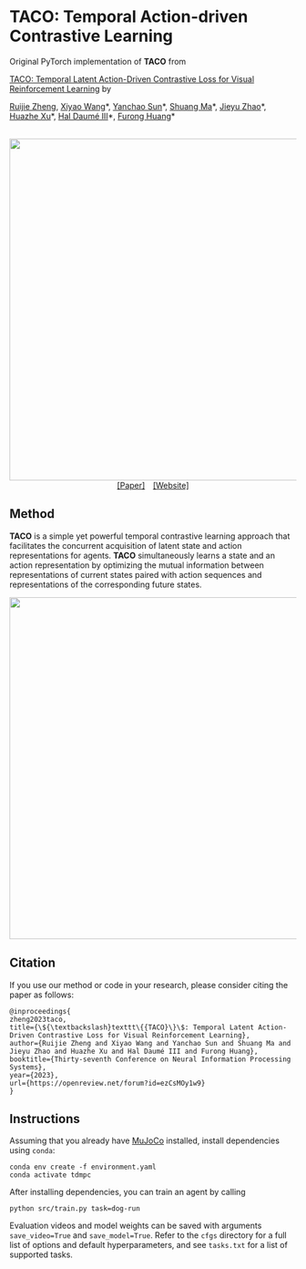# TACO: Temporal Action-driven Contrastive Learning

Original PyTorch implementation of **TACO** from

[TACO: Temporal Latent Action-Driven Contrastive Loss for Visual Reinforcement Learning](https://arxiv.org/abs/2203.04955) by

[Ruijie Zheng](https://ruijiezheng.com), [Xiyao Wang](https://si0wang.github.io)\*, [Yanchao Sun](https://ycsun2017.github.io)\*, [Shuang Ma](https://www.shuangma.me)\*, [Jieyu Zhao](https://jyzhao.net)\*, [Huazhe Xu](http://hxu.rocks)\*, [Hal Daumé III](http://users.umiacs.umd.edu/~hal/)\*, [Furong Huang](https://furong-huang.com)\*


<p align="center">
  <br><img src='media/ae591483.png' width="600"/><br>
   <a href="https://arxiv.org/pdf/2306.13229.pdf">[Paper]</a>&emsp;<a href="https://ruijiezheng.com/project/TACO/index.html">[Website]</a>
</p>


## Method

**TACO** is a simple yet powerful temporal contrastive learning approach that facilitates the concurrent acquisition of latent state and action representations for agents. **TACO** simultaneously learns a state and an action representation by optimizing the mutual information between representations of current states paired with action sequences and representations of the corresponding future states.

<p align="center">
  <img src='media/d818bbc7.png' width="600"/>
</p>


## Citation

If you use our method or code in your research, please consider citing the paper as follows:

```
@inproceedings{
zheng2023taco,
title={\${\textbackslash}texttt\{{TACO}\}\$: Temporal Latent Action-Driven Contrastive Loss for Visual Reinforcement Learning},
author={Ruijie Zheng and Xiyao Wang and Yanchao Sun and Shuang Ma and Jieyu Zhao and Huazhe Xu and Hal Daumé III and Furong Huang},
booktitle={Thirty-seventh Conference on Neural Information Processing Systems},
year={2023},
url={https://openreview.net/forum?id=ezCsMOy1w9}
}

```

## Instructions

Assuming that you already have [MuJoCo](http://www.mujoco.org) installed, install dependencies using `conda`:

```
conda env create -f environment.yaml
conda activate tdmpc
```

After installing dependencies, you can train an agent by calling

```
python src/train.py task=dog-run
```

Evaluation videos and model weights can be saved with arguments `save_video=True` and `save_model=True`. Refer to the `cfgs` directory for a full list of options and default hyperparameters, and see `tasks.txt` for a list of supported tasks.





